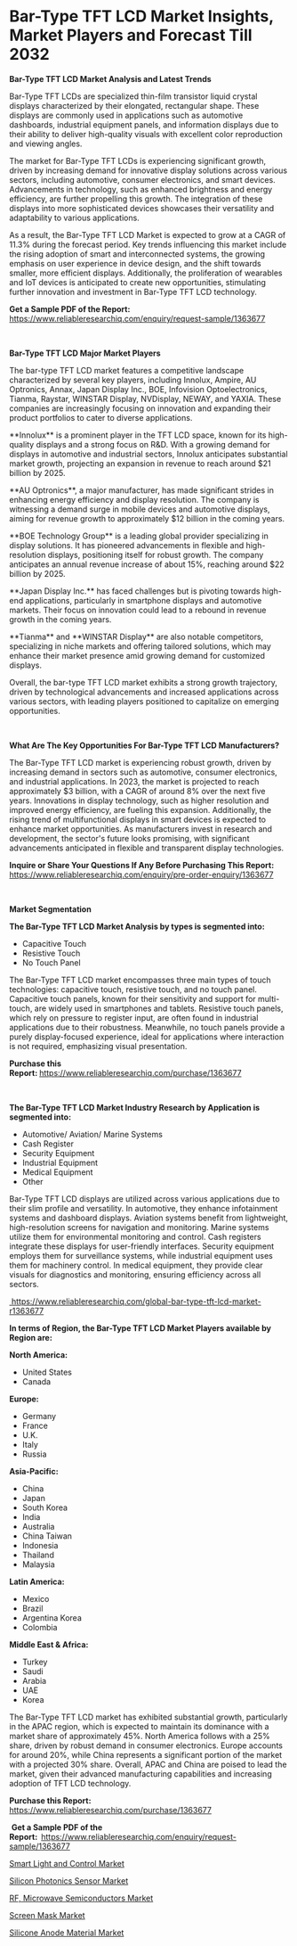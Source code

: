 <p><h1>Bar-Type TFT LCD Market Insights, Market Players and Forecast Till 2032</h1></p><p><strong>Bar-Type TFT LCD Market Analysis and Latest Trends</strong></p>
<p><p>Bar-Type TFT LCDs are specialized thin-film transistor liquid crystal displays characterized by their elongated, rectangular shape. These displays are commonly used in applications such as automotive dashboards, industrial equipment panels, and information displays due to their ability to deliver high-quality visuals with excellent color reproduction and viewing angles. </p><p>The market for Bar-Type TFT LCDs is experiencing significant growth, driven by increasing demand for innovative display solutions across various sectors, including automotive, consumer electronics, and smart devices. Advancements in technology, such as enhanced brightness and energy efficiency, are further propelling this growth. The integration of these displays into more sophisticated devices showcases their versatility and adaptability to various applications.</p><p>As a result, the Bar-Type TFT LCD Market is expected to grow at a CAGR of 11.3% during the forecast period. Key trends influencing this market include the rising adoption of smart and interconnected systems, the growing emphasis on user experience in device design, and the shift towards smaller, more efficient displays. Additionally, the proliferation of wearables and IoT devices is anticipated to create new opportunities, stimulating further innovation and investment in Bar-Type TFT LCD technology.</p></p>
<p><strong>Get a Sample PDF of the Report:&nbsp;</strong> <a href="https://www.reliableresearchiq.com/enquiry/request-sample/1363677?utm_campaign=1102&utm_medium=2&utm_source=Github&utm_content=ia&utm_term=07042025&utm_id=bar-type-tft-lcd">https://www.reliableresearchiq.com/enquiry/request-sample/1363677</a></p>
<p>&nbsp;</p>
<p><strong>Bar-Type TFT LCD Major Market Players</strong></p>
<p><p>The bar-type TFT LCD market features a competitive landscape characterized by several key players, including Innolux, Ampire, AU Optronics, Annax, Japan Display Inc., BOE, Infovision Optoelectronics, Tianma, Raystar, WINSTAR Display, NVDisplay, NEWAY, and YAXIA. These companies are increasingly focusing on innovation and expanding their product portfolios to cater to diverse applications.</p><p>**Innolux** is a prominent player in the TFT LCD space, known for its high-quality displays and a strong focus on R&D. With a growing demand for displays in automotive and industrial sectors, Innolux anticipates substantial market growth, projecting an expansion in revenue to reach around $21 billion by 2025.</p><p>**AU Optronics**, a major manufacturer, has made significant strides in enhancing energy efficiency and display resolution. The company is witnessing a demand surge in mobile devices and automotive displays, aiming for revenue growth to approximately $12 billion in the coming years.</p><p>**BOE Technology Group** is a leading global provider specializing in display solutions. It has pioneered advancements in flexible and high-resolution displays, positioning itself for robust growth. The company anticipates an annual revenue increase of about 15%, reaching around $22 billion by 2025.</p><p>**Japan Display Inc.** has faced challenges but is pivoting towards high-end applications, particularly in smartphone displays and automotive markets. Their focus on innovation could lead to a rebound in revenue growth in the coming years.</p><p>**Tianma** and **WINSTAR Display** are also notable competitors, specializing in niche markets and offering tailored solutions, which may enhance their market presence amid growing demand for customized displays.</p><p>Overall, the bar-type TFT LCD market exhibits a strong growth trajectory, driven by technological advancements and increased applications across various sectors, with leading players positioned to capitalize on emerging opportunities.</p></p>
<p>&nbsp;</p>
<p><strong>What Are The Key Opportunities For Bar-Type TFT LCD Manufacturers?</strong></p>
<p><p>The Bar-Type TFT LCD market is experiencing robust growth, driven by increasing demand in sectors such as automotive, consumer electronics, and industrial applications. In 2023, the market is projected to reach approximately $3 billion, with a CAGR of around 8% over the next five years. Innovations in display technology, such as higher resolution and improved energy efficiency, are fueling this expansion. Additionally, the rising trend of multifunctional displays in smart devices is expected to enhance market opportunities. As manufacturers invest in research and development, the sector's future looks promising, with significant advancements anticipated in flexible and transparent display technologies.</p></p>
<p><strong>Inquire or Share Your Questions If Any Before Purchasing This Report:</strong> <a href="https://www.reliableresearchiq.com/enquiry/pre-order-enquiry/1363677?utm_campaign=1102&utm_medium=2&utm_source=Github&utm_content=ia&utm_term=07042025&utm_id=bar-type-tft-lcd">https://www.reliableresearchiq.com/enquiry/pre-order-enquiry/1363677</a></p>
<p>&nbsp;</p>
<p><strong>Market Segmentation</strong></p>
<p><strong>The Bar-Type TFT LCD Market Analysis by types is segmented into:</strong></p>
<p><ul><li>Capacitive Touch</li><li>Resistive Touch</li><li>No Touch Panel</li></ul></p>
<p><p>The Bar-Type TFT LCD market encompasses three main types of touch technologies: capacitive touch, resistive touch, and no touch panel. Capacitive touch panels, known for their sensitivity and support for multi-touch, are widely used in smartphones and tablets. Resistive touch panels, which rely on pressure to register input, are often found in industrial applications due to their robustness. Meanwhile, no touch panels provide a purely display-focused experience, ideal for applications where interaction is not required, emphasizing visual presentation.</p></p>
<p><strong>Purchase this Report:&nbsp;</strong><a href="https://www.reliableresearchiq.com/purchase/1363677?utm_campaign=1102&utm_medium=2&utm_source=Github&utm_content=ia&utm_term=07042025&utm_id=bar-type-tft-lcd">https://www.reliableresearchiq.com/purchase/1363677</a></p>
<p>&nbsp;</p>
<p><strong>The Bar-Type TFT LCD Market Industry Research by Application is segmented into:</strong></p>
<p><ul><li>Automotive/ Aviation/ Marine Systems</li><li>Cash Register</li><li>Security Equipment</li><li>Industrial Equipment</li><li>Medical Equipment</li><li>Other</li></ul></p>
<p><p>Bar-Type TFT LCD displays are utilized across various applications due to their slim profile and versatility. In automotive, they enhance infotainment systems and dashboard displays. Aviation systems benefit from lightweight, high-resolution screens for navigation and monitoring. Marine systems utilize them for environmental monitoring and control. Cash registers integrate these displays for user-friendly interfaces. Security equipment employs them for surveillance systems, while industrial equipment uses them for machinery control. In medical equipment, they provide clear visuals for diagnostics and monitoring, ensuring efficiency across all sectors.</p></p>
<p><a href="https://www.reliableresearchiq.com/global-bar-type-tft-lcd-market-r1363677?utm_campaign=1102&utm_medium=2&utm_source=Github&utm_content=ia&utm_term=07042025&utm_id=bar-type-tft-lcd">&nbsp;https://www.reliableresearchiq.com/global-bar-type-tft-lcd-market-r1363677</a></p>
<p><strong>In terms of Region, the Bar-Type TFT LCD Market Players available by Region are:</strong></p>
<p>
    <p> <strong> North America: </strong>
        <ul>
            <li>United States</li>
            <li>Canada</li>
        </ul>
        </p> 
    <p> <strong> Europe: </strong>
        <ul>
            <li>Germany</li>
            <li>France</li>
            <li>U.K.</li>
            <li>Italy</li>
            <li>Russia</li>
        </ul>
        </p> 
    <p> <strong> Asia-Pacific: </strong>
        <ul>
            <li>China</li>
            <li>Japan</li>
            <li>South Korea</li>
            <li>India</li>
            <li>Australia</li>
            <li>China Taiwan</li>
            <li>Indonesia</li>
            <li>Thailand</li>
            <li>Malaysia</li>
        </ul>
        </p> 
    <p> <strong> Latin America: </strong>
        <ul>
            <li>Mexico</li>
            <li>Brazil</li>
            <li>Argentina Korea</li>
            <li>Colombia</li>
        </ul>
        </p> 
    <p> <strong> Middle East & Africa: </strong>
        <ul>
            <li>Turkey</li>
            <li>Saudi</li>
            <li>Arabia</li>
            <li>UAE</li>
            <li>Korea</li>
        </ul>
    </p>
    </p>
<p><p>The Bar-Type TFT LCD market has exhibited substantial growth, particularly in the APAC region, which is expected to maintain its dominance with a market share of approximately 45%. North America follows with a 25% share, driven by robust demand in consumer electronics. Europe accounts for around 20%, while China represents a significant portion of the market with a projected 30% share. Overall, APAC and China are poised to lead the market, given their advanced manufacturing capabilities and increasing adoption of TFT LCD technology.</p></p>
<p><strong>Purchase this Report: </strong><a href="https://www.reliableresearchiq.com/purchase/1363677?utm_campaign=1102&utm_medium=2&utm_source=Github&utm_content=ia&utm_term=07042025&utm_id=bar-type-tft-lcd">https://www.reliableresearchiq.com/purchase/1363677</a></p>
<p>&nbsp;<strong>Get a Sample PDF of the Report:&nbsp;&nbsp;</strong><a href="https://www.reliableresearchiq.com/enquiry/request-sample/1363677?utm_campaign=1102&utm_medium=2&utm_source=Github&utm_content=ia&utm_term=07042025&utm_id=bar-type-tft-lcd">https://www.reliableresearchiq.com/enquiry/request-sample/1363677</a></p>
<p><strong></strong></p>
<p><p><a href="https://github.com/sacmatidora/Market-Research-Report-List-1/blob/main/smart-light-and-control-market.md?utm_campaign=1102&utm_medium=2&utm_source=Github&utm_content=ia&utm_term=07042025&utm_id=bar-type-tft-lcd">Smart Light and Control Market</a></p><p><a href="https://github.com/airitaursela/Market-Research-Report-List-1/blob/main/silicon-photonics-sensor-market.md?utm_campaign=1102&utm_medium=2&utm_source=Github&utm_content=ia&utm_term=07042025&utm_id=bar-type-tft-lcd">Silicon Photonics Sensor Market</a></p><p><a href="https://github.com/zalubakoraka/Market-Research-Report-List-1/blob/main/rf-microwave-semiconductors-market.md?utm_campaign=1102&utm_medium=2&utm_source=Github&utm_content=ia&utm_term=07042025&utm_id=bar-type-tft-lcd">RF, Microwave Semiconductors Market</a></p><p><a href="https://github.com/shiahbuyerin/Market-Research-Report-List-1/blob/main/screen-mask-market.md?utm_campaign=1102&utm_medium=2&utm_source=Github&utm_content=ia&utm_term=07042025&utm_id=bar-type-tft-lcd">Screen Mask Market</a></p><p><a href="https://github.com/yaldotiedegq/Market-Research-Report-List-1/blob/main/silicone-anode-material-market.md?utm_campaign=1102&utm_medium=2&utm_source=Github&utm_content=ia&utm_term=07042025&utm_id=bar-type-tft-lcd">Silicone Anode Material Market</a></p></p>